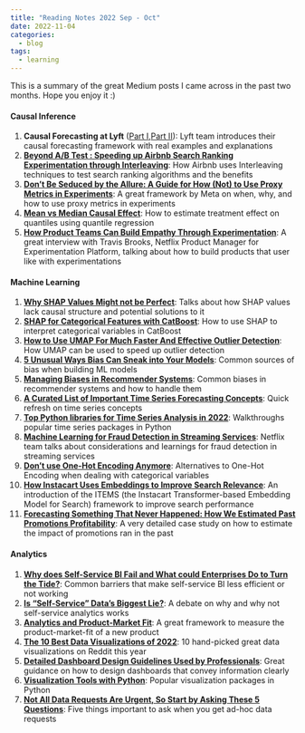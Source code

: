 ```yaml
---
title: "Reading Notes 2022 Sep - Oct"
date: 2022-11-04
categories:
  - blog
tags:
  - learning
---
```


This is a summary of the great Medium posts I came across in the past two months. Hope you enjoy it :)  

#### Causal Inference  
1. **Causal Forecasting at Lyft** ([Part I](https://eng.lyft.com/causal-forecasting-at-lyft-part-1-14cca6ff3d6d),[Part II](https://eng.lyft.com/causal-forecasting-at-lyft-part-2-418f1febca5a)): Lyft team introduces their causal forecasting framework with real examples and explanations   
2. [**Beyond A/B Test : Speeding up Airbnb Search Ranking Experimentation through Interleaving**](https://medium.com/airbnb-engineering/beyond-a-b-test-speeding-up-airbnb-search-ranking-experimentation-through-interleaving-7087afa09c8e): How Airbnb uses Interleaving techniques to test search ranking algorithms and the benefits  
3. [**Don’t Be Seduced by the Allure: A Guide for How (Not) to Use Proxy Metrics in Experiments**](https://medium.com/@AnalyticsAtMeta/dont-be-seduced-by-the-allure-a-guide-for-how-not-to-use-proxy-metrics-in-experiments-9530caa0eb7c): A great framework by Meta on when, why, and how to use proxy metrics in experiments  
4. [**Mean vs Median Causal Effect**](https://towardsdatascience.com/mean-vs-median-causal-effect-37057a6c54c9): How to estimate treatment effect on quantiles using quantile regression  
5. [**How Product Teams Can Build Empathy Through Experimentation**](https://netflixtechblog.com/how-product-teams-can-build-empathy-through-experimentation-6253603880a6): A great interview with Travis Brooks, Netflix Product Manager for Experimentation Platform, talking about how to build products that user like with experimentations  


#### Machine Learning
1. [**Why SHAP Values Might not be Perfect**](https://towardsdatascience.com/why-shap-values-might-not-be-perfect-cbc8056056be): Talks about how SHAP values lack causal structure and potential solutions to it  
2. [**SHAP for Categorical Features with CatBoost**](https://towardsdatascience.com/shap-for-categorical-features-with-catboost-8315e14dac1): How to use SHAP to interpret categorical variables in CatBoost  
3. [**How to Use UMAP For Much Faster And Effective Outlier Detection**](https://towardsdatascience.com/how-to-use-umap-for-much-faster-and-effective-outlier-detection-e4608f336915): How UMAP can be used to speed up outlier detection  
4. [**5 Unusual Ways Bias Can Sneak into Your Models**](https://towardsdatascience.com/5-sources-of-bias-in-ai-ml-729acbec3215): Common sources of bias when building ML models  
5. [**Managing Biases in Recommender Systems**](https://medium.com/the-beta-labs-tech-blog/managing-biases-in-recommender-systems-365bb290c828): Common biases in recommender systems and how to handle them  
6. [**A Curated List of Important Time Series Forecasting Concepts**](https://pub.towardsai.net/a-curated-list-of-important-time-series-forecasting-concepts-eb2306b55c19): Quick refresh on time series concepts  
7. [**Top Python libraries for Time Series Analysis in 2022**](https://moez-62905.medium.com/top-python-libraries-for-time-series-analysis-in-2022-eebe95913085): Walkthroughs popular time series packages in Python  
8. [**Machine Learning for Fraud Detection in Streaming Services**](https://netflixtechblog.medium.com/machine-learning-for-fraud-detection-in-streaming-services-b0b4ef3be3f6): Netflix team talks about considerations and learnings for fraud detection in streaming services  
9. [**Don’t use One-Hot Encoding Anymore**](https://medium.com/@kaoningyu/dont-use-one-hot-encoding-anymore-25b5882e533f): Alternatives to One-Hot Encoding when dealing with categorical variables  
10. [**How Instacart Uses Embeddings to Improve Search Relevance**](https://tech.instacart.com/how-instacart-uses-embeddings-to-improve-search-relevance-e569839c3c36): An introduction of the ITEMS (the Instacart Transformer-based Embedding Model for Search) framework to improve search performance  
11. [**Forecasting Something That Never Happened: How We Estimated Past Promotions Profitability**](https://medium.com/artefact-engineering-and-data-science/forecasting-something-that-never-happened-how-we-estimated-past-promotions-profitability-5f55cfa1d477): A very detailed case study on how to estimate the impact of promotions ran in the past  


#### Analytics
1. [**Why does Self-Service BI Fail and What could Enterprises Do to Turn the Tide?**](https://analysiswithanh.medium.com/why-does-self-service-bi-fail-and-what-could-enterprises-do-to-turn-the-tide-a7e2e577cc9e): Common barriers that make self-service BI less efficient or not working    
2. [**Is “Self-Service” Data’s Biggest Lie?**](https://towardsdatascience.com/is-self-service-datas-biggest-lie-9a7eda98cb97): A debate on why and why not self-service analytics works  
3. [**Analytics and Product-Market Fit**](https://medium.com/@AnalyticsAtMeta/analytics-and-product-market-fit-11efaea403cd): A great framework to measure the product-market-fit of a new product  
4. [**The 10 Best Data Visualizations of 2022**](https://towardsdatascience.com/the-10-best-data-visualizations-of-2022-3e49d7ccb832): 10 hand-picked great data visualizations on Reddit this year  
5. [**Detailed Dashboard Design Guidelines Used by Professionals**](https://pub.towardsai.net/detailed-dashboard-design-guidelines-used-by-professionals-c4c612b6d92): Great guidance on how to design dashboards that convey information clearly  
6. [**Visualization Tools with Python**](https://medium.com/mlearning-ai/visualization-tools-with-python-2d6c6a0d7a02): Popular visualization packages in Python  
7. [**Not All Data Requests Are Urgent, So Start by Asking These 5 Questions**](https://towardsdatascience.com/not-all-data-requests-are-urgent-so-start-by-asking-these-5-questions-ad77d1fbe7dd): Five things important to ask when you get ad-hoc data requests  
